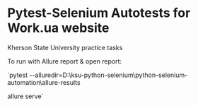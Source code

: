 # Pytest-Selenium Autotests for Work.ua website

Kherson State University practice tasks

To run with Allure report & open report:

`pytest --alluredir=D:\ksu-python-selenium\python-selenium-automation\allure-results

allure serve`
